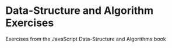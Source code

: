 <h1>Data-Structure and Algorithm Exercises</h1>
<p>Exercises from the JavaScript Data-Structure and Algorithms book</p>
